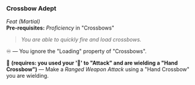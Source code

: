 ### Crossbow Adept
*Feat (Martial)*  
**Pre-requisites:** *Proficiency* in "Crossbows"  

> *You are able to quickly fire and load crossbows.*

♾️ — You ignore the "Loading" property of "Crossbows".

🔵 **(requires: you used your '🔷' to "Attack" and are wielding a "Hand Crossbow")** — Make a *Ranged Weapon Attack* using a "Hand Crossbow" you are wielding.
